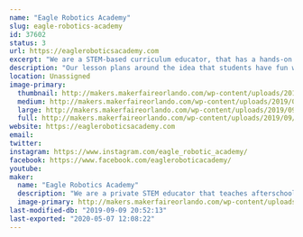 ```yaml
---
name: "Eagle Robotics Academy"
slug: eagle-robotics-academy
id: 37602
status: 3
url: https://eagleroboticsacademy.com
excerpt: "We are a STEM-based curriculum educator, that has a hands-on approach to education by teaching and building robots that students get to keep and take home.  "
description: "Our lesson plans around the idea that students have fun while they learn, by building robots that they keep and take home. Children tend to retain information better when they see a benefit, in this case, a reward i.e. the robot. "
location: Unassigned
image-primary:
  thumbnail: http://makers.makerfaireorlando.com/wp-content/uploads/2019/09/QMHO9673-150x150.jpg
  medium: http://makers.makerfaireorlando.com/wp-content/uploads/2019/09/QMHO9673-128x300.jpg
  large: http://makers.makerfaireorlando.com/wp-content/uploads/2019/09/QMHO9673-435x1024.jpg
  full: http://makers.makerfaireorlando.com/wp-content/uploads/2019/09/QMHO9673.jpg
website: https://eagleroboticsacademy.com
email: 
twitter: 
instagram: https://www.instagram.com/eagle_robotic_academy/
facebook: https://www.facebook.com/eagleroboticacademy/
youtube: 
maker:
  name: "Eagle Robotics Academy"
  description: "We are a private STEM educator that teaches afterschool programs in three OCPS as well as our office on Saturdays in Orlando. All STEM robotic class include a robot students take home. We Teach block programming classes like Sketch and Microbit as well as 3D print, build and make our own robots."
  image-primary: http://makers.makerfaireorlando.com/wp-content/uploads/2019/09/EAGLE-STEMA-1-2-1024x398.png
last-modified-db: "2019-09-09 20:52:13"
last-exported: "2020-05-07 12:08:22"
---
```

